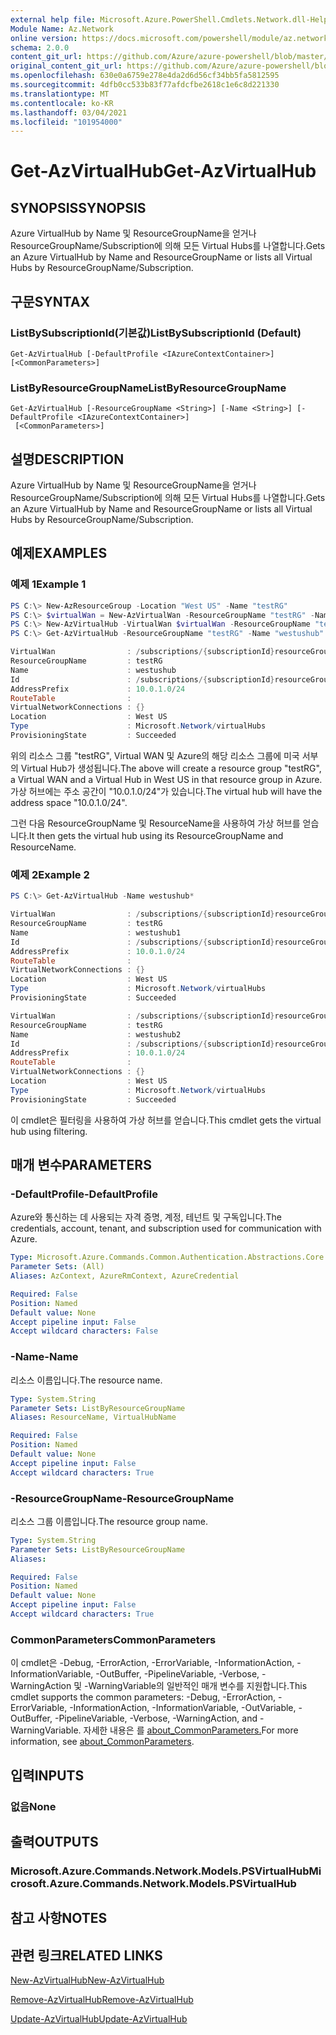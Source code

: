```yaml
---
external help file: Microsoft.Azure.PowerShell.Cmdlets.Network.dll-Help.xml
Module Name: Az.Network
online version: https://docs.microsoft.com/powershell/module/az.network/get-azvirtualhub
schema: 2.0.0
content_git_url: https://github.com/Azure/azure-powershell/blob/master/src/Network/Network/help/Get-AzVirtualHub.md
original_content_git_url: https://github.com/Azure/azure-powershell/blob/master/src/Network/Network/help/Get-AzVirtualHub.md
ms.openlocfilehash: 630e0a6759e278e4da2d6d56cf34bb5fa5812595
ms.sourcegitcommit: 4dfb0cc533b83f77afdcfbe2618c1e6c8d221330
ms.translationtype: MT
ms.contentlocale: ko-KR
ms.lasthandoff: 03/04/2021
ms.locfileid: "101954000"
---
```

# <span data-ttu-id="920d9-101">Get-AzVirtualHub</span><span class="sxs-lookup"><span data-stu-id="920d9-101">Get-AzVirtualHub</span></span>

## <span data-ttu-id="920d9-102">SYNOPSIS</span><span class="sxs-lookup"><span data-stu-id="920d9-102">SYNOPSIS</span></span>
<span data-ttu-id="920d9-103">Azure VirtualHub by Name 및 ResourceGroupName을 얻거나 ResourceGroupName/Subscription에 의해 모든 Virtual Hubs를 나열합니다.</span><span class="sxs-lookup"><span data-stu-id="920d9-103">Gets an Azure VirtualHub by Name and ResourceGroupName or lists all Virtual Hubs by ResourceGroupName/Subscription.</span></span>

## <span data-ttu-id="920d9-104">구문</span><span class="sxs-lookup"><span data-stu-id="920d9-104">SYNTAX</span></span>

### <span data-ttu-id="920d9-105">ListBySubscriptionId(기본값)</span><span class="sxs-lookup"><span data-stu-id="920d9-105">ListBySubscriptionId (Default)</span></span>
```
Get-AzVirtualHub [-DefaultProfile <IAzureContextContainer>] [<CommonParameters>]
```

### <span data-ttu-id="920d9-106">ListByResourceGroupName</span><span class="sxs-lookup"><span data-stu-id="920d9-106">ListByResourceGroupName</span></span>
```
Get-AzVirtualHub [-ResourceGroupName <String>] [-Name <String>] [-DefaultProfile <IAzureContextContainer>]
 [<CommonParameters>]
```

## <span data-ttu-id="920d9-107">설명</span><span class="sxs-lookup"><span data-stu-id="920d9-107">DESCRIPTION</span></span>
<span data-ttu-id="920d9-108">Azure VirtualHub by Name 및 ResourceGroupName을 얻거나 ResourceGroupName/Subscription에 의해 모든 Virtual Hubs를 나열합니다.</span><span class="sxs-lookup"><span data-stu-id="920d9-108">Gets an Azure VirtualHub by Name and ResourceGroupName or lists all Virtual Hubs by ResourceGroupName/Subscription.</span></span>

## <span data-ttu-id="920d9-109">예제</span><span class="sxs-lookup"><span data-stu-id="920d9-109">EXAMPLES</span></span>

### <span data-ttu-id="920d9-110">예제 1</span><span class="sxs-lookup"><span data-stu-id="920d9-110">Example 1</span></span>

```powershell
PS C:\> New-AzResourceGroup -Location "West US" -Name "testRG"
PS C:\> $virtualWan = New-AzVirtualWan -ResourceGroupName "testRG" -Name "myVirtualWAN" -Location "West US"
PS C:\> New-AzVirtualHub -VirtualWan $virtualWan -ResourceGroupName "testRG" -Name "westushub" -AddressPrefix "10.0.1.0/24"
PS C:\> Get-AzVirtualHub -ResourceGroupName "testRG" -Name "westushub"

VirtualWan                : /subscriptions/{subscriptionId}resourceGroups/testRG/providers/Microsoft.Network/virtualWans/myVirtualWAN
ResourceGroupName         : testRG
Name                      : westushub
Id                        : /subscriptions/{subscriptionId}resourceGroups/testRG/providers/Microsoft.Network/virtualHubs/westushub
AddressPrefix             : 10.0.1.0/24
RouteTable                : 
VirtualNetworkConnections : {}
Location                  : West US
Type                      : Microsoft.Network/virtualHubs
ProvisioningState         : Succeeded
```

<span data-ttu-id="920d9-111">위의 리소스 그룹 "testRG", Virtual WAN 및 Azure의 해당 리소스 그룹에 미국 서부의 Virtual Hub가 생성됩니다.</span><span class="sxs-lookup"><span data-stu-id="920d9-111">The above will create a resource group "testRG", a Virtual WAN and a Virtual Hub in West US in that resource group in Azure.</span></span> <span data-ttu-id="920d9-112">가상 허브에는 주소 공간이 "10.0.1.0/24"가 있습니다.</span><span class="sxs-lookup"><span data-stu-id="920d9-112">The virtual hub will have the address space "10.0.1.0/24".</span></span>

<span data-ttu-id="920d9-113">그런 다음 ResourceGroupName 및 ResourceName을 사용하여 가상 허브를 얻습니다.</span><span class="sxs-lookup"><span data-stu-id="920d9-113">It then gets the virtual hub using its ResourceGroupName and ResourceName.</span></span>

### <span data-ttu-id="920d9-114">예제 2</span><span class="sxs-lookup"><span data-stu-id="920d9-114">Example 2</span></span>

```powershell
PS C:\> Get-AzVirtualHub -Name westushub*

VirtualWan                : /subscriptions/{subscriptionId}resourceGroups/testRG/providers/Microsoft.Network/virtualWans/myVirtualWAN
ResourceGroupName         : testRG
Name                      : westushub1
Id                        : /subscriptions/{subscriptionId}resourceGroups/testRG/providers/Microsoft.Network/virtualHubs/westushub1
AddressPrefix             : 10.0.1.0/24
RouteTable                : 
VirtualNetworkConnections : {}
Location                  : West US
Type                      : Microsoft.Network/virtualHubs
ProvisioningState         : Succeeded

VirtualWan                : /subscriptions/{subscriptionId}resourceGroups/testRG/providers/Microsoft.Network/virtualWans/myVirtualWAN
ResourceGroupName         : testRG
Name                      : westushub2
Id                        : /subscriptions/{subscriptionId}resourceGroups/testRG/providers/Microsoft.Network/virtualHubs/westushub2
AddressPrefix             : 10.0.1.0/24
RouteTable                : 
VirtualNetworkConnections : {}
Location                  : West US
Type                      : Microsoft.Network/virtualHubs
ProvisioningState         : Succeeded
```

<span data-ttu-id="920d9-115">이 cmdlet은 필터링을 사용하여 가상 허브를 얻습니다.</span><span class="sxs-lookup"><span data-stu-id="920d9-115">This cmdlet gets the virtual hub using filtering.</span></span>

## <span data-ttu-id="920d9-116">매개 변수</span><span class="sxs-lookup"><span data-stu-id="920d9-116">PARAMETERS</span></span>

### <span data-ttu-id="920d9-117">-DefaultProfile</span><span class="sxs-lookup"><span data-stu-id="920d9-117">-DefaultProfile</span></span>
<span data-ttu-id="920d9-118">Azure와 통신하는 데 사용되는 자격 증명, 계정, 테넌트 및 구독입니다.</span><span class="sxs-lookup"><span data-stu-id="920d9-118">The credentials, account, tenant, and subscription used for communication with Azure.</span></span>

```yaml
Type: Microsoft.Azure.Commands.Common.Authentication.Abstractions.Core.IAzureContextContainer
Parameter Sets: (All)
Aliases: AzContext, AzureRmContext, AzureCredential

Required: False
Position: Named
Default value: None
Accept pipeline input: False
Accept wildcard characters: False
```

### <span data-ttu-id="920d9-119">-Name</span><span class="sxs-lookup"><span data-stu-id="920d9-119">-Name</span></span>
<span data-ttu-id="920d9-120">리소스 이름입니다.</span><span class="sxs-lookup"><span data-stu-id="920d9-120">The resource name.</span></span>

```yaml
Type: System.String
Parameter Sets: ListByResourceGroupName
Aliases: ResourceName, VirtualHubName

Required: False
Position: Named
Default value: None
Accept pipeline input: False
Accept wildcard characters: True
```

### <span data-ttu-id="920d9-121">-ResourceGroupName</span><span class="sxs-lookup"><span data-stu-id="920d9-121">-ResourceGroupName</span></span>
<span data-ttu-id="920d9-122">리소스 그룹 이름입니다.</span><span class="sxs-lookup"><span data-stu-id="920d9-122">The resource group name.</span></span>

```yaml
Type: System.String
Parameter Sets: ListByResourceGroupName
Aliases:

Required: False
Position: Named
Default value: None
Accept pipeline input: False
Accept wildcard characters: True
```

### <span data-ttu-id="920d9-123">CommonParameters</span><span class="sxs-lookup"><span data-stu-id="920d9-123">CommonParameters</span></span>
<span data-ttu-id="920d9-124">이 cmdlet은 -Debug, -ErrorAction, -ErrorVariable, -InformationAction, -InformationVariable, -OutBuffer, -PipelineVariable, -Verbose, -WarningAction 및 -WarningVariable의 일반적인 매개 변수를 지원합니다.</span><span class="sxs-lookup"><span data-stu-id="920d9-124">This cmdlet supports the common parameters: -Debug, -ErrorAction, -ErrorVariable, -InformationAction, -InformationVariable, -OutVariable, -OutBuffer, -PipelineVariable, -Verbose, -WarningAction, and -WarningVariable.</span></span> <span data-ttu-id="920d9-125">자세한 내용은 를 [about_CommonParameters.](http://go.microsoft.com/fwlink/?LinkID=113216)</span><span class="sxs-lookup"><span data-stu-id="920d9-125">For more information, see [about_CommonParameters](http://go.microsoft.com/fwlink/?LinkID=113216).</span></span>

## <span data-ttu-id="920d9-126">입력</span><span class="sxs-lookup"><span data-stu-id="920d9-126">INPUTS</span></span>

### <span data-ttu-id="920d9-127">없음</span><span class="sxs-lookup"><span data-stu-id="920d9-127">None</span></span>

## <span data-ttu-id="920d9-128">출력</span><span class="sxs-lookup"><span data-stu-id="920d9-128">OUTPUTS</span></span>

### <span data-ttu-id="920d9-129">Microsoft.Azure.Commands.Network.Models.PSVirtualHub</span><span class="sxs-lookup"><span data-stu-id="920d9-129">Microsoft.Azure.Commands.Network.Models.PSVirtualHub</span></span>

## <span data-ttu-id="920d9-130">참고 사항</span><span class="sxs-lookup"><span data-stu-id="920d9-130">NOTES</span></span>

## <span data-ttu-id="920d9-131">관련 링크</span><span class="sxs-lookup"><span data-stu-id="920d9-131">RELATED LINKS</span></span>

[<span data-ttu-id="920d9-132">New-AzVirtualHub</span><span class="sxs-lookup"><span data-stu-id="920d9-132">New-AzVirtualHub</span></span>](./New-AzVirtualHub.md)

[<span data-ttu-id="920d9-133">Remove-AzVirtualHub</span><span class="sxs-lookup"><span data-stu-id="920d9-133">Remove-AzVirtualHub</span></span>](./Remove-AzVirtualHub.md)

[<span data-ttu-id="920d9-134">Update-AzVirtualHub</span><span class="sxs-lookup"><span data-stu-id="920d9-134">Update-AzVirtualHub</span></span>](./Update-AzVirtualHub.md)
